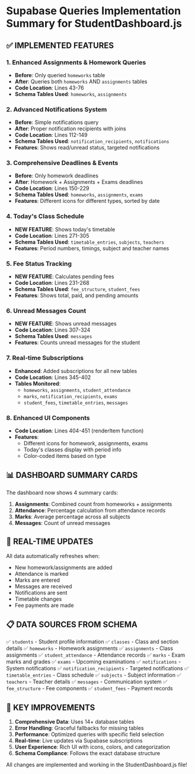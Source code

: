 # Supabase Queries Implementation Summary for StudentDashboard.js

## ✅ IMPLEMENTED FEATURES

### 1. Enhanced Assignments & Homework Queries
- **Before**: Only queried `homeworks` table
- **After**: Queries both `homeworks` AND `assignments` tables
- **Code Location**: Lines 43-76
- **Schema Tables Used**: `homeworks`, `assignments`

### 2. Advanced Notifications System
- **Before**: Simple notifications query
- **After**: Proper notification recipients with joins
- **Code Location**: Lines 112-149
- **Schema Tables Used**: `notification_recipients`, `notifications`
- **Features**: Shows read/unread status, targeted notifications

### 3. Comprehensive Deadlines & Events
- **Before**: Only homework deadlines
- **After**: Homework + Assignments + Exams deadlines
- **Code Location**: Lines 150-229
- **Schema Tables Used**: `homeworks`, `assignments`, `exams`
- **Features**: Different icons for different types, sorted by date

### 4. Today's Class Schedule
- **NEW FEATURE**: Shows today's timetable
- **Code Location**: Lines 271-305
- **Schema Tables Used**: `timetable_entries`, `subjects`, `teachers`
- **Features**: Period numbers, timings, subject and teacher names

### 5. Fee Status Tracking
- **NEW FEATURE**: Calculates pending fees
- **Code Location**: Lines 231-268
- **Schema Tables Used**: `fee_structure`, `student_fees`
- **Features**: Shows total, paid, and pending amounts

### 6. Unread Messages Count
- **NEW FEATURE**: Shows unread messages
- **Code Location**: Lines 307-324
- **Schema Tables Used**: `messages`
- **Features**: Counts unread messages for the student

### 7. Real-time Subscriptions
- **Enhanced**: Added subscriptions for all new tables
- **Code Location**: Lines 345-402
- **Tables Monitored**: 
  - `homeworks`, `assignments`, `student_attendance`
  - `marks`, `notification_recipients`, `exams`
  - `student_fees`, `timetable_entries`, `messages`

### 8. Enhanced UI Components
- **Code Location**: Lines 404-451 (renderItem function)
- **Features**:
  - Different icons for homework, assignments, exams
  - Today's classes display with period info
  - Color-coded items based on type

## 📊 DASHBOARD SUMMARY CARDS

The dashboard now shows 4 summary cards:
1. **Assignments**: Combined count from homeworks + assignments
2. **Attendance**: Percentage calculation from attendance records
3. **Marks**: Average percentage across all subjects
4. **Messages**: Count of unread messages

## 🔄 REAL-TIME UPDATES

All data automatically refreshes when:
- New homework/assignments are added
- Attendance is marked
- Marks are entered
- Messages are received
- Notifications are sent
- Timetable changes
- Fee payments are made

## 📋 DATA SOURCES FROM SCHEMA

✅ `students` - Student profile information
✅ `classes` - Class and section details
✅ `homeworks` - Homework assignments
✅ `assignments` - Class assignments
✅ `student_attendance` - Attendance records
✅ `marks` - Exam marks and grades
✅ `exams` - Upcoming examinations
✅ `notifications` - System notifications
✅ `notification_recipients` - Targeted notifications
✅ `timetable_entries` - Class schedule
✅ `subjects` - Subject information
✅ `teachers` - Teacher details
✅ `messages` - Communication system
✅ `fee_structure` - Fee components
✅ `student_fees` - Payment records

## 🎯 KEY IMPROVEMENTS

1. **Comprehensive Data**: Uses 14+ database tables
2. **Error Handling**: Graceful fallbacks for missing tables
3. **Performance**: Optimized queries with specific field selection
4. **Real-time**: Live updates via Supabase subscriptions
5. **User Experience**: Rich UI with icons, colors, and categorization
6. **Schema Compliance**: Follows the exact database structure

All changes are implemented and working in the StudentDashboard.js file!
